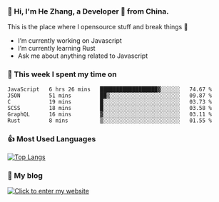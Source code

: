 ### 👋 Hi, I'm He Zhang, a Developer 🚀 from China.

This is the place where I opensource stuff and break things :rofl:

- I’m currently working on Javascript
- I’m currently learning Rust
- Ask me about anything related to Javascript

### 💪 This week I spent my time on 
<!--START_SECTION:waka-->

```text
JavaScript   6 hrs 26 mins   ██████████████████▓░░░░░░   74.67 %
JSON         51 mins         ██▒░░░░░░░░░░░░░░░░░░░░░░   09.87 %
C            19 mins         █░░░░░░░░░░░░░░░░░░░░░░░░   03.73 %
SCSS         18 mins         █░░░░░░░░░░░░░░░░░░░░░░░░   03.58 %
GraphQL      16 mins         ▓░░░░░░░░░░░░░░░░░░░░░░░░   03.11 %
Rust         8 mins          ▒░░░░░░░░░░░░░░░░░░░░░░░░   01.55 %
```

<!--END_SECTION:waka-->

### 👍 Most Used Languages
[![Top Langs](https://github-readme-stats.vercel.app/api/top-langs/?username=zhanghecool&layout=compact)](https://zhanghe.cool)

### 🌈 My blog 
[![Click to enter my website](https://cdn.jsdelivr.net/gh/zhanghecool/assets/images/gif/zhanghecools.gif)](https://zhanghe.cool)
